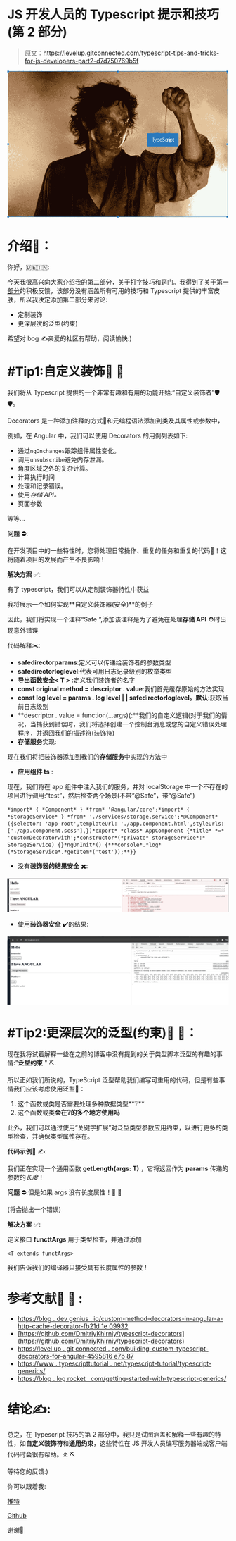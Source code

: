 # JS 开发人员的 Typescript 提示和技巧(第 2 部分)

> 原文：<https://levelup.gitconnected.com/typescript-tips-and-tricks-for-js-developers-part2-d7d750769b5f>

![](img/945947dde9d46861e9b33264373b1a2e.png)

# 介绍🚩：

你好，🇩🇪🇹🇳:

今天我很高兴向大家介绍我的第二部分，关于打字技巧和窍门。我得到了关于[第一部分](https://ahmedrebai.medium.com/typescript-tips-and-tricks-with-typescript-for-angular-developers-ea000f50550c)的积极反馈，该部分没有涵盖所有可用的技巧和 Typescript 提供的丰富皮肤，所以我决定添加第二部分来讨论:

*   定制装饰
*   更深层次的泛型(约束)

希望对 bog ✍️亲爱的社区有帮助，阅读愉快:)

# #Tip1:自定义装饰🔧 🔨

我们将从 Typescript 提供的一个非常有趣和有用的功能开始:“自定义装饰者”🛡🛡。

Decorators 是一种添加注释的方式🚧和元编程语法添加到类及其属性或参数中，

例如，在 Angular 中，我们可以使用 Decorators 的用例列表如下:

*   通过`ngOnchanges`跟踪组件属性变化。
*   调用`unsubscribe`避免内存泄漏。
*   角度区域之外的复杂计算。
*   计算执行时间
*   处理和记录错误。
*   使用*存储 API。*
*   页面参数

等等…

**问题** ⛔️:

在开发项目中的一些特性时，您将处理日常操作、重复的任务和重复的代码🚩！这将随着项目的发展而产生不良影响！

**解决方案** ✅:

有了 typescript，我们可以从定制装饰器特性中获益

我将展示一个如何实现**自定义装饰器(安全)**的例子

因此，我们将实现一个注释“Safe ”,添加该注释是为了避免在处理**存储 API** ⛑时出现意外错误

代码解释✂️:

*   **safedirectorparams**:定义可以传递给装饰者的参数类型
*   **safedirectorloglevel**:代表可用日志记录级别的枚举类型
*   **导出函数安全< T >** :定义我们装饰者的名字
*   **const original method = descriptor . value**:我们首先缓存原始的方法实现
*   **const log level = params . log level | | safedirectorloglevel。默认**:获取当前日志级别
*   **descriptor . value = function(…args){:**我们的自定义逻辑(对于我们的情况，当捕获到错误时，我们将选择创建一个控制台消息或您的自定义错误处理程序，并返回我们的描述符(装饰符)
*   **存储服务**实现:

现在我们将把装饰器添加到我们的**存储服务**中实现的方法中

*   **应用组件 ts** :

现在，我们将在 app 组件中注入我们的服务，并对 localStorage 中一个不存在的项目进行调用:“test”，然后检查两个场景(不带“@Safe”，带“@Safe”)

```
*import* { *Component* } *from* '@angular/core';*import* { *StorageService* } *from* './services/storage.service';*@Component*({selector: 'app-root',templateUrl: './app.component.html',styleUrls: ['./app.component.scss'],})*export* *class* AppComponent {*title* *=* 'customDecoratorwith';*constructor*(*private* storageService*:* StorageService) {}*ngOnInit*() {***console*.*log*(*StorageService*.*getItem*('test'));**}}
```

*   没有**装饰器的结果安全** ✖️:

![](img/c4c85a3d41eee9bda6f8099b81288fcc.png)

*   使用**装饰器安全** ✔️的结果:

![](img/3f6caa83615d8f19a59f2362a5ab3a9f.png)

# #Tip2:更深层次的泛型(约束)🔧 🔨：

现在我将试着解释一些在之前的博客中没有提到的关于类型脚本泛型的有趣的事情:"**泛型约束** " ⛏.

所以正如我们所说的，TypeScript 泛型帮助我们编写可重用的代码，但是有些事情我们应该考虑使用泛型🚩：

1.  这个函数或类是否需要处理多种数据类型**❔**
2.  这个函数或类**会在❔的多个地方使用吗**

此外，我们可以通过使用“关键字扩展”对泛型类型参数应用约束，以进行更多的类型检查，并确保类型属性存在。

**代码示例**📙 ✍️:

我们正在实现一个通用函数 **getLength(args: T)** ，它将返回作为 **params** 传递的参数的*长度*！

**问题** ⛔️:但是如果 args 没有长度属性！🚫 🚫

(将会抛出一个错误)

**解决方案** ✅:

定义接口 **functtArgs** 用于类型检查，并通过添加

```
<T extends functArgs>
```

我们告诉我们的编译器只接受具有长度属性的参数！

# **参考文献**📓 📕 **:**

*   [https://blog . dev genius . io/custom-method-decorators-in-angular-a-http-cache-decorator-fb21d 1e 09932](https://blog.devgenius.io/custom-method-decorators-in-angular-a-http-cache-decorator-fb21d1e09932)
*   [https://github.com/DmitriyKhirniy/typescript-decorators](https://github.com/DmitriyKhirniy/typescript-decorators)
*   [https://level up . git connected . com/building-custom-typescript-decorators-for-angular-4595816 e7b 87](/building-custom-typescript-decorators-for-angular-4595816e7b87)
*   [https://www . typescripttutorial . net/typescript-tutorial/typescript-generics/](https://www.typescripttutorial.net/typescript-tutorial/typescript-generics/)
*   [https://blog . log rocket . com/getting-started-with-typescript-generics/](https://blog.logrocket.com/getting-started-with-typescript-generics/)

# 结论✍️:

总之，在 Typescript 技巧的第 2 部分中，我只是试图涵盖和解释一些有趣的特性，如**自定义装饰符**和**通用约束**，这些特性在 JS 开发人员编写服务器端或客户端代码时会很有帮助。⛹ ⛏

等待您的反馈:)

你可以跟着我:

[推特](https://twitter.com/RebaiAhmed_)

[Github](https://github.com/Rebaiahmed)

谢谢🙏